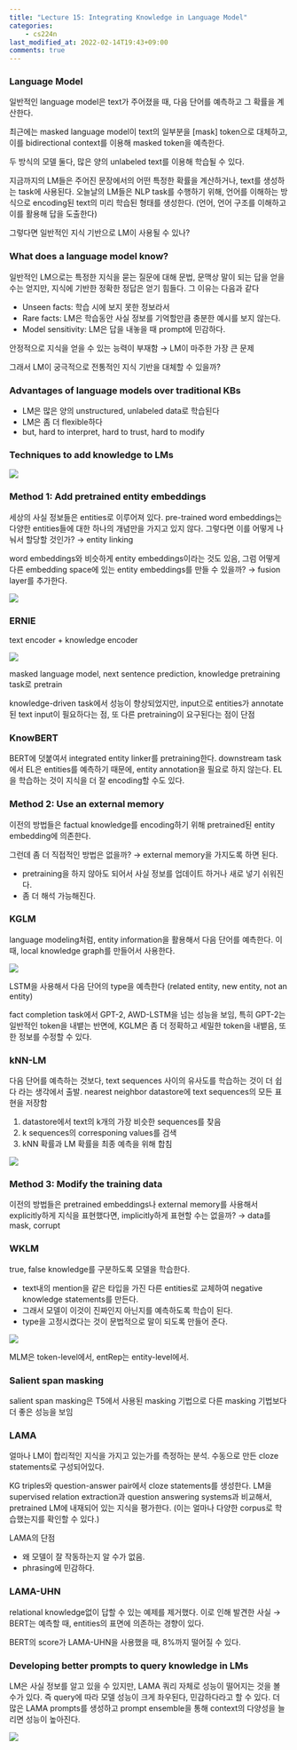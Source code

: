 ```yaml
---
title: "Lecture 15: Integrating Knowledge in Language Model"
categories:
    - cs224n
last_modified_at: 2022-02-14T19:43+09:00
comments: true
---
```


### Language Model

일반적인 language model은 text가 주어졌을 때, 다음 단어를 예측하고 그 확률을 계산한다.

최근에는 masked language model이 text의 일부분을 [mask] token으로 대체하고, 이를 bidirectional context를 이용해 masked token을 예측한다.

두 방식의 모델 둘다, 많은 양의 unlabeled text를 이용해 학습될 수 있다.

지금까지의 LM들은 주어진 문장에서의 어떤 특정한 확률을 계산하거나, text를 생성하는 task에 사용된다. 오늘날의 LM들은 NLP task를 수행하기 위해, 언어를 이해하는 방식으로 encoding된 text의 미리 학습된 형태를 생성한다. (언어, 언어 구조를 이해하고 이를 활용해 답을 도출한다)

그렇다면 일반적인 지식 기반으로 LM이 사용될 수 있나?

### What does a language model know?

일반적인 LM으로는 특정한 지식을 묻는 질문에 대해 문법, 문맥상 말이 되는 답을 얻을 수는 얻지만, 지식에 기반한 정확한 정답은 얻기 힘들다. 그 이유는 다음과 같다

- Unseen facts: 학습 시에 보지 못한 정보라서
- Rare facts: LM은 학습동안 사실 정보를 기억할만큼 충분한 예시를 보지 않는다.
- Model sensitivity: LM은 답을 내놓을 때 prompt에 민감하다.

안정적으로 지식을 얻을 수 있는 능력이 부재함 → LM이 마주한 가장 큰 문제

그래서 LM이 궁극적으로 전통적인 지식 기반을 대체할 수 있을까?

### Advantages of language models over traditional KBs

- LM은 많은 양의 unstructured, unlabeled data로 학습된다
- LM은 좀 더 flexible하다
- but, hard to interpret, hard to trust, hard to modify

### Techniques to add knowledge to LMs

![](https://images.velog.io/images/staryunleegh/post/f410b57c-1ea6-4437-a1a9-a7a959b559ee/%E1%84%89%E1%85%B3%E1%84%8F%E1%85%B3%E1%84%85%E1%85%B5%E1%86%AB%E1%84%89%E1%85%A3%E1%86%BA%202022-02-14%20%E1%84%8B%E1%85%A9%E1%84%92%E1%85%AE%208.41.15.png)

### Method 1: Add pretrained entity embeddings

세상의 사실 정보들은 entities로 이루어져 있다. pre-trained word embeddings는 다양한 entities들에 대한 하나의 개념만을 가지고 있지 않다. 그렇다면 이를 어떻게 나눠서 할당할 것인가? → entity linking

word embeddings와 비슷하게 entity embeddings이라는 것도 있음, 그럼 어떻게 다른 embedding space에 있는 entity embeddings를 만들 수 있을까? → fusion layer를 추가한다.

![](https://images.velog.io/images/staryunleegh/post/df81d061-f67b-488e-909e-045ce34e4910/%E1%84%89%E1%85%B3%E1%84%8F%E1%85%B3%E1%84%85%E1%85%B5%E1%86%AB%E1%84%89%E1%85%A3%E1%86%BA%202022-02-14%20%E1%84%8B%E1%85%A9%E1%84%92%E1%85%AE%208.50.39.png)

### ERNIE

text encoder + knowledge encoder

![](https://images.velog.io/images/staryunleegh/post/93677a7a-af6e-48fb-958d-e570c7f58d96/%E1%84%89%E1%85%B3%E1%84%8F%E1%85%B3%E1%84%85%E1%85%B5%E1%86%AB%E1%84%89%E1%85%A3%E1%86%BA%202022-02-14%20%E1%84%8B%E1%85%A9%E1%84%92%E1%85%AE%208.53.07.png)

masked language model, next sentence prediction, knowledge pretraining task로 pretrain

knowledge-driven task에서 성능이 향상되었지만, input으로 entities가 annotate된 text input이 필요하다는 점, 또 다른 pretraining이 요구된다는 점이 단점

### KnowBERT

BERT에 덧붙여서 integrated entity linker를 pretraining한다. downstream task에서 EL은 entities를 예측하기 때문에, entity annotation을 필요로 하지 않는다. EL을 학습하는 것이 지식을 더 잘 encoding할 수도 있다.

### Method 2: Use an external memory

이전의 방법들은 factual knowledge를 encoding하기 위해 pretrained된 entity embedding에 의존한다.

그런데 좀 더 직접적인 방법은 없을까? → external memory을 가지도록 하면 된다.

- pretraining을 하지 않아도 되어서 사실 정보를 업데이트 하거나 새로 넣기 쉬워진다.
- 좀 더 해석 가능해진다.

### KGLM

language modeling처럼, entity information을 활용해서 다음 단어를 예측한다. 이때, local knowledge graph를 만들어서 사용한다.

![](https://images.velog.io/images/staryunleegh/post/2a1183b5-f538-4183-a38e-baed5e65be5f/%E1%84%89%E1%85%B3%E1%84%8F%E1%85%B3%E1%84%85%E1%85%B5%E1%86%AB%E1%84%89%E1%85%A3%E1%86%BA%202022-02-14%20%E1%84%8B%E1%85%A9%E1%84%92%E1%85%AE%209.11.10.png)

LSTM을 사용해서 다음 단어의 type을 예측한다 (related entity, new entity, not an entity)

fact completion task에서 GPT-2, AWD-LSTM을 넘는 성능을 보임, 특히 GPT-2는 일반적인 token을 내뱉는 반면에, KGLM은 좀 더 정확하고 세밀한 token을 내뱉음, 또한 정보를 수정할 수 있다.

### kNN-LM

다음 단어를 예측하는 것보다, text sequences 사이의 유사도를 학습하는 것이 더 쉽다 라는 생각에서 출발. nearest neighbor datastore에 text sequences의 모든 표현을 저장함

1. datastore에서 text의 k개의 가장 비슷한 sequences를 찾음
2. k sequences의 corresponing values를 검색
3. kNN 확률과 LM 확률을 최종 예측을 위해 합침
    
![](https://images.velog.io/images/staryunleegh/post/947c5b07-45c7-4400-a8eb-e60908b8a72d/%E1%84%89%E1%85%B3%E1%84%8F%E1%85%B3%E1%84%85%E1%85%B5%E1%86%AB%E1%84%89%E1%85%A3%E1%86%BA%202022-02-14%20%E1%84%8B%E1%85%A9%E1%84%92%E1%85%AE%209.23.20.png)
    

### Method 3: Modify the training data

이전의 방법들은 pretrained embeddings나 external memory를 사용해서 explicitly하게 지식을 표현했다면, implicitly하게 표현할 수는 없을까? → data를 mask, corrupt

### WKLM

true, false knowledge를 구분하도록 모델을 학습한다. 

- text내의 mention을 같은 타입을 가진 다른 entities로 교체하여 negative knowledge statements를 만든다.
- 그래서 모델이 이것이 진짜인지 아닌지를 예측하도록 학습이 된다.
- type을 고정시켰다는 것이 문법적으로 말이 되도록 만들어 준다.
    
![](https://images.velog.io/images/staryunleegh/post/9dcba183-59ad-4e2e-9b28-e7f836443d51/%E1%84%89%E1%85%B3%E1%84%8F%E1%85%B3%E1%84%85%E1%85%B5%E1%86%AB%E1%84%89%E1%85%A3%E1%86%BA%202022-02-14%20%E1%84%8B%E1%85%A9%E1%84%92%E1%85%AE%209.34.14.png)
    

MLM은 token-level에서, entRep는 entity-level에서.

### Salient span masking

salient span masking은 T5에서 사용된 masking 기법으로 다른 masking 기법보다 더 좋은 성능을 보임

### LAMA

얼마나 LM이 합리적인 지식을 가지고 있는가를 측정하는 분석. 수동으로 만든 cloze statements로 구성되어있다.

KG triples와 question-answer pair에서 cloze statements를 생성한다. LM을 supervised relation extraction과 question answering systems과 비교해서, pretrained LM에 내재되어 있는 지식을 평가한다. (이는 얼마나 다양한 corpus로 학습했는지를 확인할 수 있다.)

LAMA의 단점

- 왜 모델이 잘 작동하는지 알 수가 없음.
- phrasing에 민감하다.

### LAMA-UHN

relational knowledge없이 답할 수 있는 예제를 제거했다. 이로 인해 발견한 사실 → BERT는 예측할 때, entities의 표면에 의존하는 경향이 있다.

BERT의 score가 LAMA-UHN을 사용했을 때, 8%까지 떨어질 수 있다.

### Developing better prompts to query knowledge in LMs

LM은 사실 정보를 알고 있을 수 있지만, LAMA 쿼리 자체로 성능이 떨어지는 것을 볼 수가 있다. 즉 query에 따라 모델 성능이 크게 좌우된다, 민감하다라고 할 수 있다. 더 많은 LAMA prompts를 생성하고 prompt ensemble을 통해 context의 다양성을 늘리면 성능이 높아진다.

![](https://images.velog.io/images/staryunleegh/post/2a4914c4-2f75-4408-b6e8-6a247e51e24e/%E1%84%89%E1%85%B3%E1%84%8F%E1%85%B3%E1%84%85%E1%85%B5%E1%86%AB%E1%84%89%E1%85%A3%E1%86%BA%202022-02-14%20%E1%84%8B%E1%85%A9%E1%84%92%E1%85%AE%2010.03.39.png)